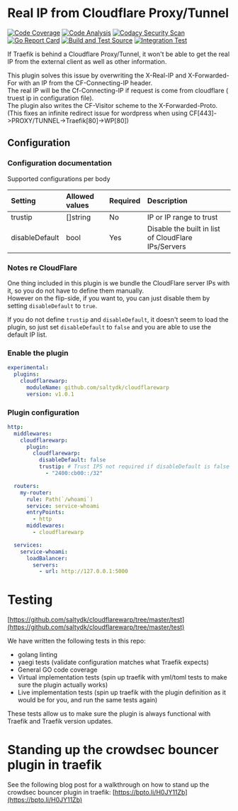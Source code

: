 # Real IP from Cloudflare Proxy/Tunnel

[![Code Coverage](https://codecov.io/gh/saltydk/cloudflarewarp/graph/badge.svg?token=O50I70GOYR)](https://codecov.io/gh/saltydk/cloudflarewarp)
[![Code Analysis](https://github.com/saltydk/cloudflarewarp/actions/workflows/codeql-analysis.yml/badge.svg)](https://github.com/saltydk/cloudflarewarp/actions/workflows/codeql-analysis.yml)
[![Codacy Security Scan](https://github.com/saltydk/cloudflarewarp/actions/workflows/codacy-analysis.yml/badge.svg)](https://github.com/saltydk/cloudflarewarp/actions/workflows/codacy-analysis.yml)
[![Go Report Card](https://goreportcard.com/badge/github.com/saltydk/cloudflarewarp)](https://goreportcard.com/report/github.com/saltydk/cloudflarewarp)
[![Build and Test Source](https://github.com/saltydk/cloudflarewarp/actions/workflows/buildAndTest.yml/badge.svg)](https://github.com/saltydk/cloudflarewarp/actions/workflows/buildAndTest.yml)
[![Integration Test](https://github.com/saltydk/cloudflarewarp/actions/workflows/prodTest.yml/badge.svg)](https://github.com/saltydk/cloudflarewarp/actions/workflows/prodTest.yml)

If Traefik is behind a Cloudflare Proxy/Tunnel, it won't be able to get the real IP from the external client as well as other information.

This plugin solves this issue by overwriting the X-Real-IP and X-Forwarded-For with an IP from the CF-Connecting-IP header.  
The real IP will be the Cf-Connecting-IP if request is come from cloudflare ( truest ip in configuration file).  
The plugin also writes the CF-Visitor scheme to the X-Forwarded-Proto. (This fixes an infinite redirect issue for wordpress when using CF[443]->PROXY/TUNNEL->Traefik[80]->WP[80])

## Configuration

### Configuration documentation

Supported configurations per body

| Setting        | Allowed values | Required | Description                                         |
| :------------- | :------------- | :------- | :-------------------------------------------------- |
| trustip        | []string       | No       | IP or IP range to trust                             |
| disableDefault | bool           | Yes      | Disable the built in list of CloudFlare IPs/Servers |

### Notes re CloudFlare

One thing included in this plugin is we bundle the CloudFlare server IPs with it, so you do not have to define them manually.  
However on the flip-side, if you want to, you can just disable them by setting `disableDefault` to `true`.

If you do not define `trustip` and `disableDefault`, it doesn't seem to load the plugin, so just set `disableDefault` to `false` and you are able to use the default IP list.

### Enable the plugin

```yaml
experimental:
  plugins:
    cloudflarewarp:
      moduleName: github.com/saltydk/cloudflarewarp
      version: v1.0.1
```

### Plugin configuration

```yaml
http:
  middlewares:
    cloudflarewarp:
      plugin:
        cloudflarewarp:
          disableDefault: false
          trustip: # Trust IPS not required if disableDefault is false - we will allocate Cloud Flare IPs automatically
            - "2400:cb00::/32"

  routers:
    my-router:
      rule: Path(`/whoami`)
      service: service-whoami
      entryPoints:
        - http
      middlewares:
        - cloudflarewarp

  services:
    service-whoami:
      loadBalancer:
        servers:
          - url: http://127.0.0.1:5000
```

# Testing

[https://github.com/saltydk/cloudflarewarp/tree/master/test](https://github.com/saltydk/cloudflarewarp/tree/master/test)

We have written the following tests in this repo:

- golang linting
- yaegi tests (validate configuration matches what Traefik expects)
- General GO code coverage
- Virtual implementation tests (spin up traefik with yml/toml tests to make sure the plugin actually works)
- Live implementation tests (spin up traefik with the plugin definition as it would be for you, and run the same tests again)

These tests allow us to make sure the plugin is always functional with Traefik and Traefik version updates.

# Standing up the crowdsec bouncer plugin in traefik

See the following blog post for a walkthrough on how to stand up the crowdsec bouncer plugin in traefik: [https://bpto.li/H0JY11Zb](https://bpto.li/H0JY11Zb)
